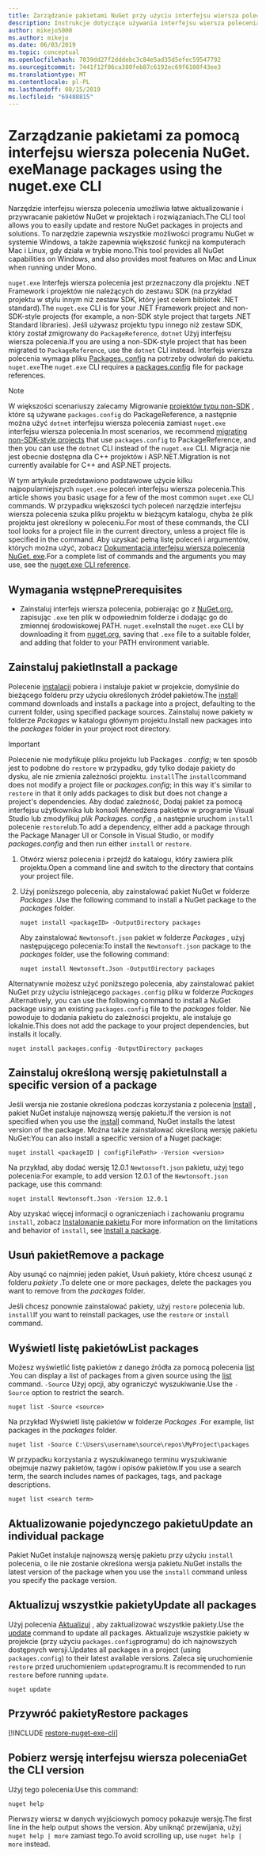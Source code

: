 ```yaml
---
title: Zarządzanie pakietami NuGet przy użyciu interfejsu wiersza polecenia NuGet. exe
description: Instrukcje dotyczące używania interfejsu wiersza polecenia NuGet. exe do pracy z pakietami NuGet.
author: mikejo5000
ms.author: mikejo
ms.date: 06/03/2019
ms.topic: conceptual
ms.openlocfilehash: 7039dd27f2dddebc3c84e5ad35d5efec59547792
ms.sourcegitcommit: 7441f12f06ca380feb87c6192ec69f6108f43ee3
ms.translationtype: MT
ms.contentlocale: pl-PL
ms.lasthandoff: 08/15/2019
ms.locfileid: "69488815"
---
```

# <a name="manage-packages-using-the-nugetexe-cli"></a><span data-ttu-id="e471a-103">Zarządzanie pakietami za pomocą interfejsu wiersza polecenia NuGet. exe</span><span class="sxs-lookup"><span data-stu-id="e471a-103">Manage packages using the nuget.exe CLI</span></span>

<span data-ttu-id="e471a-104">Narzędzie interfejsu wiersza polecenia umożliwia łatwe aktualizowanie i przywracanie pakietów NuGet w projektach i rozwiązaniach.</span><span class="sxs-lookup"><span data-stu-id="e471a-104">The CLI tool allows you to easily update and restore NuGet packages in projects and solutions.</span></span> <span data-ttu-id="e471a-105">To narzędzie zapewnia wszystkie możliwości programu NuGet w systemie Windows, a także zapewnia większość funkcji na komputerach Mac i Linux, gdy działa w trybie mono.</span><span class="sxs-lookup"><span data-stu-id="e471a-105">This tool provides all NuGet capabilities on Windows, and also provides most features on Mac and Linux when running under Mono.</span></span>

<span data-ttu-id="e471a-106">`nuget.exe` Interfejs wiersza polecenia jest przeznaczony dla projektu .NET Framework i projektów nie należących do zestawu SDK (na przykład projektu w stylu innym niż zestaw SDK, który jest celem bibliotek .NET standard).</span><span class="sxs-lookup"><span data-stu-id="e471a-106">The `nuget.exe` CLI is for your .NET Framework project and non-SDK-style projects (for example, a non-SDK style project that targets .NET Standard libraries).</span></span> <span data-ttu-id="e471a-107">Jeśli używasz projektu typu innego niż zestaw SDK, który został zmigrowany do `PackageReference`, `dotnet` Użyj interfejsu wiersza polecenia.</span><span class="sxs-lookup"><span data-stu-id="e471a-107">If you are using a non-SDK-style project that has been migrated to `PackageReference`, use the `dotnet` CLI instead.</span></span> <span data-ttu-id="e471a-108">Interfejs wiersza polecenia wymaga pliku [Packages. config](../reference/packages-config.md) na potrzeby odwołań do pakietu. `nuget.exe`</span><span class="sxs-lookup"><span data-stu-id="e471a-108">The `nuget.exe` CLI requires a [packages.config](../reference/packages-config.md) file for package references.</span></span>

> [!NOTE]
> <span data-ttu-id="e471a-109">W większości scenariuszy zalecamy Migrowanie [projektów typu non-SDK](../consume-packages/migrate-packages-config-to-package-reference.md) , które są używane `packages.config` do PackageReference, a następnie można użyć `dotnet` interfejsu wiersza polecenia zamiast `nuget.exe` interfejsu wiersza polecenia.</span><span class="sxs-lookup"><span data-stu-id="e471a-109">In most scenarios, we recommend [migrating non-SDK-style projects](../consume-packages/migrate-packages-config-to-package-reference.md) that use `packages.config` to PackageReference, and then you can use the `dotnet` CLI instead of the `nuget.exe` CLI.</span></span> <span data-ttu-id="e471a-110">Migracja nie jest obecnie dostępna dla C++ projektów i ASP.NET.</span><span class="sxs-lookup"><span data-stu-id="e471a-110">Migration is not currently available for C++ and ASP.NET projects.</span></span>

<span data-ttu-id="e471a-111">W tym artykule przedstawiono podstawowe użycie kilku najpopularniejszych `nuget.exe` poleceń interfejsu wiersza polecenia.</span><span class="sxs-lookup"><span data-stu-id="e471a-111">This article shows you basic usage for a few of the most common `nuget.exe` CLI commands.</span></span> <span data-ttu-id="e471a-112">W przypadku większości tych poleceń narzędzie interfejsu wiersza polecenia szuka pliku projektu w bieżącym katalogu, chyba że plik projektu jest określony w poleceniu.</span><span class="sxs-lookup"><span data-stu-id="e471a-112">For most of these commands, the CLI tool looks for a project file in the current directory, unless a project file is specified in the command.</span></span> <span data-ttu-id="e471a-113">Aby uzyskać pełną listę poleceń i argumentów, których można użyć, zobacz [Dokumentacja interfejsu wiersza polecenia NuGet. exe](../reference/nuget-exe-cli-reference.md).</span><span class="sxs-lookup"><span data-stu-id="e471a-113">For a complete list of commands and the arguments you may use, see the [nuget.exe CLI reference](../reference/nuget-exe-cli-reference.md).</span></span>

## <a name="prerequisites"></a><span data-ttu-id="e471a-114">Wymagania wstępne</span><span class="sxs-lookup"><span data-stu-id="e471a-114">Prerequisites</span></span>

- <span data-ttu-id="e471a-115">Zainstaluj interfejs wiersza polecenia, pobierając go z [NuGet.org](https://dist.nuget.org/win-x86-commandline/latest/nuget.exe), zapisując `.exe` ten plik w odpowiednim folderze i dodając go do zmiennej środowiskowej PATH. `nuget.exe`</span><span class="sxs-lookup"><span data-stu-id="e471a-115">Install the `nuget.exe` CLI by downloading it from [nuget.org](https://dist.nuget.org/win-x86-commandline/latest/nuget.exe), saving that `.exe` file to a suitable folder, and adding that folder to your PATH environment variable.</span></span>

## <a name="install-a-package"></a><span data-ttu-id="e471a-116">Zainstaluj pakiet</span><span class="sxs-lookup"><span data-stu-id="e471a-116">Install a package</span></span>

<span data-ttu-id="e471a-117">Polecenie [instalacji](../reference/cli-reference/cli-ref-install.md) pobiera i instaluje pakiet w projekcie, domyślnie do bieżącego folderu przy użyciu określonych źródeł pakietów.</span><span class="sxs-lookup"><span data-stu-id="e471a-117">The [install](../reference/cli-reference/cli-ref-install.md) command downloads and installs a package into a project, defaulting to the current folder, using specified package sources.</span></span> <span data-ttu-id="e471a-118">Zainstaluj nowe pakiety w folderze *Packages* w katalogu głównym projektu.</span><span class="sxs-lookup"><span data-stu-id="e471a-118">Install new packages into the *packages* folder in your project root directory.</span></span>

> [!IMPORTANT]
> <span data-ttu-id="e471a-119">Polecenie nie modyfikuje pliku projektu lub Packages *. config*; w ten sposób jest to podobne do `restore` w przypadku, gdy tylko dodaje pakiety do dysku, ale nie zmienia zależności projektu. `install`</span><span class="sxs-lookup"><span data-stu-id="e471a-119">The `install`command does not modify a project file or *packages.config*; in this way it's similar to `restore` in that it only adds packages to disk but does not change a project's dependencies.</span></span> <span data-ttu-id="e471a-120">Aby dodać zależność, Dodaj pakiet za pomocą interfejsu użytkownika lub konsoli Menedżera pakietów w programie Visual Studio lub zmodyfikuj *plik Packages. config* , a następnie uruchom `install` polecenie `restore`lub.</span><span class="sxs-lookup"><span data-stu-id="e471a-120">To add a dependency, either add a package through the Package Manager UI or Console in Visual Studio, or modify *packages.config* and then run either `install` or `restore`.</span></span>

1. <span data-ttu-id="e471a-121">Otwórz wiersz polecenia i przejdź do katalogu, który zawiera plik projektu.</span><span class="sxs-lookup"><span data-stu-id="e471a-121">Open a command line and switch to the directory that contains your project file.</span></span>

2. <span data-ttu-id="e471a-122">Użyj poniższego polecenia, aby zainstalować pakiet NuGet w folderze *Packages* .</span><span class="sxs-lookup"><span data-stu-id="e471a-122">Use the following command to install a NuGet package to the *packages* folder.</span></span>

    ```cli
    nuget install <packageID> -OutputDirectory packages
    ```

    <span data-ttu-id="e471a-123">Aby zainstalować `Newtonsoft.json` pakiet w folderze *Packages* , użyj następującego polecenia:</span><span class="sxs-lookup"><span data-stu-id="e471a-123">To install the `Newtonsoft.json` package to the *packages* folder, use the following command:</span></span>

    ```cli
    nuget install Newtonsoft.Json -OutputDirectory packages
    ```

<span data-ttu-id="e471a-124">Alternatywnie możesz użyć poniższego polecenia, aby zainstalować pakiet NuGet przy użyciu istniejącego `packages.config` pliku w folderze *Packages* .</span><span class="sxs-lookup"><span data-stu-id="e471a-124">Alternatively, you can use the following command to install a NuGet package using an existing `packages.config` file to the *packages* folder.</span></span> <span data-ttu-id="e471a-125">Nie powoduje to dodania pakietu do zależności projektu, ale instaluje go lokalnie.</span><span class="sxs-lookup"><span data-stu-id="e471a-125">This does not add the package to your project dependencies, but installs it locally.</span></span>

```cli
nuget install packages.config -OutputDirectory packages
```

## <a name="install-a-specific-version-of-a-package"></a><span data-ttu-id="e471a-126">Zainstaluj określoną wersję pakietu</span><span class="sxs-lookup"><span data-stu-id="e471a-126">Install a specific version of a package</span></span>

<span data-ttu-id="e471a-127">Jeśli wersja nie zostanie określona podczas korzystania z polecenia [Install](../reference/cli-reference/cli-ref-install.md) , pakiet NuGet instaluje najnowszą wersję pakietu.</span><span class="sxs-lookup"><span data-stu-id="e471a-127">If the version is not specified when you use the [install](../reference/cli-reference/cli-ref-install.md) command, NuGet installs the latest version of the package.</span></span> <span data-ttu-id="e471a-128">Można także zainstalować określoną wersję pakietu NuGet:</span><span class="sxs-lookup"><span data-stu-id="e471a-128">You can also install a specific version of a Nuget package:</span></span>

```cli
nuget install <packageID | configFilePath> -Version <version>
```

<span data-ttu-id="e471a-129">Na przykład, aby dodać wersję 12.0.1 `Newtonsoft.json` pakietu, użyj tego polecenia:</span><span class="sxs-lookup"><span data-stu-id="e471a-129">For example, to add version 12.0.1 of the `Newtonsoft.json` package, use this command:</span></span>

```cli
nuget install Newtonsoft.Json -Version 12.0.1
```

<span data-ttu-id="e471a-130">Aby uzyskać więcej informacji o ograniczeniach i zachowaniu programu `install`, zobacz [Instalowanie pakietu](#install-a-package).</span><span class="sxs-lookup"><span data-stu-id="e471a-130">For more information on the limitations and behavior of `install`, see [Install a package](#install-a-package).</span></span>

## <a name="remove-a-package"></a><span data-ttu-id="e471a-131">Usuń pakiet</span><span class="sxs-lookup"><span data-stu-id="e471a-131">Remove a package</span></span>

<span data-ttu-id="e471a-132">Aby usunąć co najmniej jeden pakiet, Usuń pakiety, które chcesz usunąć z folderu *pakiety* .</span><span class="sxs-lookup"><span data-stu-id="e471a-132">To delete one or more packages, delete the packages you want to remove from the *packages* folder.</span></span>

<span data-ttu-id="e471a-133">Jeśli chcesz ponownie zainstalować pakiety, użyj `restore` polecenia lub. `install`</span><span class="sxs-lookup"><span data-stu-id="e471a-133">If you want to reinstall packages, use the `restore` or `install` command.</span></span>

## <a name="list-packages"></a><span data-ttu-id="e471a-134">Wyświetl listę pakietów</span><span class="sxs-lookup"><span data-stu-id="e471a-134">List packages</span></span>

<span data-ttu-id="e471a-135">Możesz wyświetlić listę pakietów z danego źródła za pomocą polecenia [list](../reference/cli-reference/cli-ref-list.md) .</span><span class="sxs-lookup"><span data-stu-id="e471a-135">You can display a list of packages from a given source using the [list](../reference/cli-reference/cli-ref-list.md) command.</span></span> <span data-ttu-id="e471a-136">`-Source` Użyj opcji, aby ograniczyć wyszukiwanie.</span><span class="sxs-lookup"><span data-stu-id="e471a-136">Use the `-Source` option to restrict the search.</span></span>

```cli
nuget list -Source <source>
```

<span data-ttu-id="e471a-137">Na przykład Wyświetl listę pakietów w folderze *Packages* .</span><span class="sxs-lookup"><span data-stu-id="e471a-137">For example, list packages in the *packages* folder.</span></span>

```cli
nuget list -Source C:\Users\username\source\repos\MyProject\packages
```

<span data-ttu-id="e471a-138">W przypadku korzystania z wyszukiwanego terminu wyszukiwanie obejmuje nazwy pakietów, tagów i opisów pakietów.</span><span class="sxs-lookup"><span data-stu-id="e471a-138">If you use a search term, the search includes names of packages, tags, and package descriptions.</span></span>

```cli
nuget list <search term>
```

## <a name="update-an-individual-package"></a><span data-ttu-id="e471a-139">Aktualizowanie pojedynczego pakietu</span><span class="sxs-lookup"><span data-stu-id="e471a-139">Update an individual package</span></span>

<span data-ttu-id="e471a-140">Pakiet NuGet instaluje najnowszą wersję pakietu przy użyciu `install` polecenia, o ile nie zostanie określona wersja pakietu.</span><span class="sxs-lookup"><span data-stu-id="e471a-140">NuGet installs the latest version of the package when you use the `install` command unless you specify the package version.</span></span>

## <a name="update-all-packages"></a><span data-ttu-id="e471a-141">Aktualizuj wszystkie pakiety</span><span class="sxs-lookup"><span data-stu-id="e471a-141">Update all packages</span></span>

<span data-ttu-id="e471a-142">Użyj polecenia [Aktualizuj](../reference/cli-reference/cli-ref-update.md) , aby zaktualizować wszystkie pakiety.</span><span class="sxs-lookup"><span data-stu-id="e471a-142">Use the [update](../reference/cli-reference/cli-ref-update.md) command to update all packages.</span></span> <span data-ttu-id="e471a-143">Aktualizuje wszystkie pakiety w projekcie (przy użyciu `packages.config`programu) do ich najnowszych dostępnych wersji.</span><span class="sxs-lookup"><span data-stu-id="e471a-143">Updates all packages in a project (using `packages.config`) to their latest available versions.</span></span> <span data-ttu-id="e471a-144">Zaleca się uruchomienie `restore` przed uruchomieniem `update`programu.</span><span class="sxs-lookup"><span data-stu-id="e471a-144">It is recommended to run `restore` before running `update`.</span></span>

```cli
nuget update
```

## <a name="restore-packages"></a><span data-ttu-id="e471a-145">Przywróć pakiety</span><span class="sxs-lookup"><span data-stu-id="e471a-145">Restore packages</span></span>

[!INCLUDE [restore-nuget-exe-cli](includes/restore-nuget-exe-cli.md)]

## <a name="get-the-cli-version"></a><span data-ttu-id="e471a-146">Pobierz wersję interfejsu wiersza polecenia</span><span class="sxs-lookup"><span data-stu-id="e471a-146">Get the CLI version</span></span>

<span data-ttu-id="e471a-147">Użyj tego polecenia:</span><span class="sxs-lookup"><span data-stu-id="e471a-147">Use this command:</span></span>

```cli
nuget help
```

<span data-ttu-id="e471a-148">Pierwszy wiersz w danych wyjściowych pomocy pokazuje wersję.</span><span class="sxs-lookup"><span data-stu-id="e471a-148">The first line in the help output shows the version.</span></span> <span data-ttu-id="e471a-149">Aby uniknąć przewijania, użyj `nuget help | more` zamiast tego.</span><span class="sxs-lookup"><span data-stu-id="e471a-149">To avoid scrolling up, use `nuget help | more` instead.</span></span>